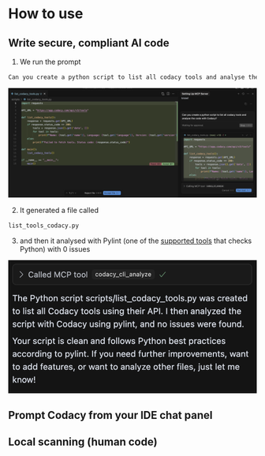 # How to use

## Write secure, compliant AI code

1.  We run the prompt

``` bash
Can you create a python script to list all codacy tools and analyse the code with Codacy?
```

![Generate AI code and analyse with Codacy](images/generate-code-with-AI.png)

2.  It generated a file called

``` bash
list_tools_codacy.py
```

3.  and then it analysed with Pylint (one of the [supported tools](codacy-guardrails-getting-started.md/#supported-tools) that checks Python) with 0 issues

![Ran Pylint with no issues](images/codacy-guardrails-pylint.png)



## Prompt Codacy from your IDE chat panel
	

## Local scanning (human code)
